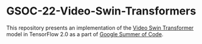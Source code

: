 # GSOC-22-Video-Swin-Transformers

This repository presents an implementation of the [Video Swin Transformer](https://arxiv.org/abs/2106.13230) model in TensorFlow 2.0 as a part of [Google Summer of Code](https://summerofcode.withgoogle.com/programs/2022/projects/g0hpWlQ1). 
